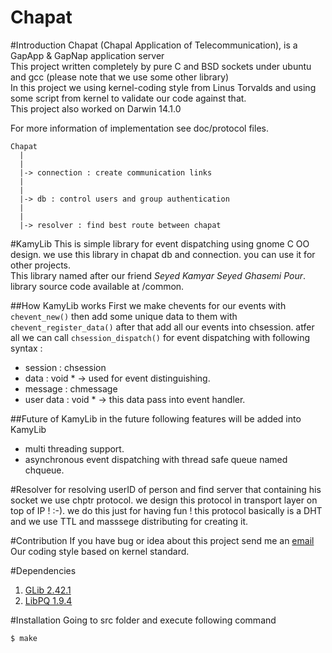 Chapat
======
#Introduction
Chapat (Chapal Application of Telecommunication),
is a GapApp & GapNap application server  
This project written completely by pure C and BSD sockets
under ubuntu and gcc (please note that we use some other library)  
In this project we using kernel-coding style from Linus Torvalds and using some
script from kernel to validate our code against that.  
This project also worked on Darwin 14.1.0  

For more information of implementation see doc/protocol files.  

```
Chapat
  |
  |
  |-> connection : create communication links
  |
  |
  |-> db : control users and group authentication
  |
  |
  |-> resolver : find best route between chapat
```

#KamyLib
This is simple library for event dispatching using gnome C OO design.
we use this library in chapat db and connection. you can use it for
other projects.  
This library named after our friend *Seyed Kamyar Seyed Ghasemi Pour*.  
library source code available at /common.

##How KamyLib works
First we make chevents for our events with `chevent_new()` then add some unique data
to them with `chevent_register_data()` after that add all our events into chsession.
atfer all we can call `chsession_dispatch()` for event dispatching with following syntax :
* session : chsession
* data : void * -> used for event distinguishing.
* message : chmessage
* user data : void * -> this data pass into event handler.

##Future of KamyLib
in the future following features will be added into KamyLib
* multi threading support.
* asynchronous event dispatching with thread safe queue named chqueue.


#Resolver
for resolving userID of person and find server that containing his socket we use
chptr protocol. we design this protocol in transport layer on top of IP ! :-). we do
this just for having fun ! this protocol basically is a DHT and we use TTL and masssege
distributing for creating it.


#Contribution
If you have bug or idea about this project send me an [email](mailto:parham.alvani@gmail.com)  
Our coding style based on kernel standard.

#Dependencies
1. [GLib 2.42.1](https://developer.gnome.org/glib/2.42/)
2. [LibPQ 1.9.4](http://www.postgresql.org/docs/9.4/static/index.html)

#Installation
Going to src folder and execute following command

	$ make

